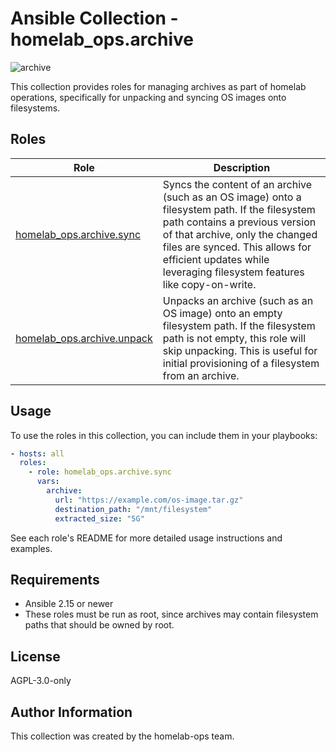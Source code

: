 # Ansible Collection - homelab_ops.archive

![archive](https://github.com/ppat/homelab-ops-ansible/actions/workflows/test-archive.yaml/badge.svg)

This collection provides roles for managing archives as part of homelab operations, specifically for unpacking and syncing OS images onto filesystems.

## Roles

| Role | Description |
| --- | --- |
| [homelab_ops.archive.sync](roles/sync/) | Syncs the content of an archive (such as an OS image) onto a filesystem path. If the filesystem path contains a previous version of that archive, only the changed files are synced. This allows for efficient updates while leveraging filesystem features like copy-on-write. |
| [homelab_ops.archive.unpack](roles/unpack/) | Unpacks an archive (such as an OS image) onto an empty filesystem path. If the filesystem path is not empty, this role will skip unpacking. This is useful for initial provisioning of a filesystem from an archive. |

## Usage

To use the roles in this collection, you can include them in your playbooks:

```yaml
- hosts: all
  roles:
    - role: homelab_ops.archive.sync
      vars:
        archive:
          url: "https://example.com/os-image.tar.gz"
          destination_path: "/mnt/filesystem"
          extracted_size: "5G"
```

See each role's README for more detailed usage instructions and examples.

## Requirements

- Ansible 2.15 or newer
- These roles must be run as root, since archives may contain filesystem paths that should be owned by root.

## License

AGPL-3.0-only

## Author Information

This collection was created by the homelab-ops team.
